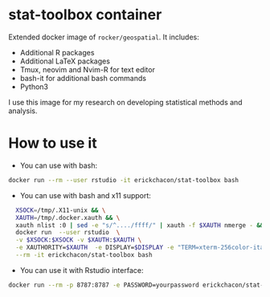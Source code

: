 # stat-toolbox container

Extended docker image of `rocker/geospatial`. It includes:

- Additional R packages
- Additional LaTeX packages
- Tmux, neovim and Nvim-R for text editor
- bash-it for additional bash commands
- Python3

I use this image for my research on developing statistical methods and analysis.

# How to use it

- You can use with bash:
```bash
docker run --rm --user rstudio -it erickchacon/stat-toolbox bash
```
- You can use with bash and x11 support:
```bash
  XSOCK=/tmp/.X11-unix && \
  XAUTH=/tmp/.docker.xauth && \
  xauth nlist :0 | sed -e "s/^..../ffff/" | xauth -f $XAUTH nmerge - && \
  docker run  --user rstudio  \
  -v $XSOCK:$XSOCK -v $XAUTH:$XAUTH \
  -e XAUTHORITY=$XAUTH  -e DISPLAY=$DISPLAY -e "TERM=xterm-256color-italic" \
  --rm -it erickchacon/stat-toolbox bash
```

- You can use it with Rstudio interface:
```bash
docker run --rm -p 8787:8787 -e PASSWORD=yourpassword erickchacon/stat-toolbox
```
